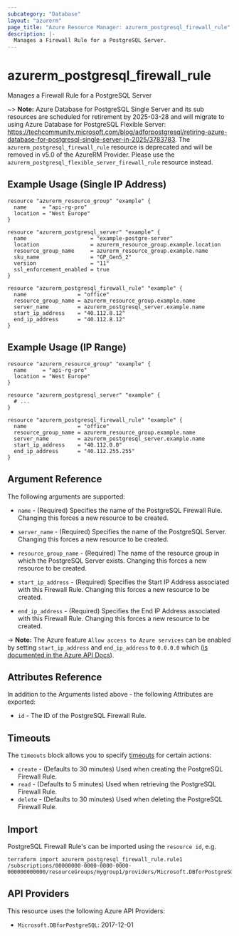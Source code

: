 ```yaml
---
subcategory: "Database"
layout: "azurerm"
page_title: "Azure Resource Manager: azurerm_postgresql_firewall_rule"
description: |-
  Manages a Firewall Rule for a PostgreSQL Server.
---
```


# azurerm_postgresql_firewall_rule

Manages a Firewall Rule for a PostgreSQL Server

~> **Note:** Azure Database for PostgreSQL Single Server and its sub resources are scheduled for retirement by 2025-03-28 and will migrate to using Azure Database for PostgreSQL Flexible Server: https://techcommunity.microsoft.com/blog/adforpostgresql/retiring-azure-database-for-postgresql-single-server-in-2025/3783783. The `azurerm_postgresql_firewall_rule` resource is deprecated and will be removed in v5.0 of the AzureRM Provider. Please use the `azurerm_postgresql_flexible_server_firewall_rule` resource instead.

## Example Usage (Single IP Address)

```hcl
resource "azurerm_resource_group" "example" {
  name     = "api-rg-pro"
  location = "West Europe"
}

resource "azurerm_postgresql_server" "example" {
  name                    = "example-postgre-server"
  location                = azurerm_resource_group.example.location
  resource_group_name     = azurerm_resource_group.example.name
  sku_name                = "GP_Gen5_2"
  version                 = "11"
  ssl_enforcement_enabled = true
}

resource "azurerm_postgresql_firewall_rule" "example" {
  name                = "office"
  resource_group_name = azurerm_resource_group.example.name
  server_name         = azurerm_postgresql_server.example.name
  start_ip_address    = "40.112.8.12"
  end_ip_address      = "40.112.8.12"
}
```

## Example Usage (IP Range)

```hcl
resource "azurerm_resource_group" "example" {
  name     = "api-rg-pro"
  location = "West Europe"
}

resource "azurerm_postgresql_server" "example" {
  # ...
}

resource "azurerm_postgresql_firewall_rule" "example" {
  name                = "office"
  resource_group_name = azurerm_resource_group.example.name
  server_name         = azurerm_postgresql_server.example.name
  start_ip_address    = "40.112.0.0"
  end_ip_address      = "40.112.255.255"
}
```

## Argument Reference

The following arguments are supported:

* `name` - (Required) Specifies the name of the PostgreSQL Firewall Rule. Changing this forces a new resource to be created.

* `server_name` - (Required) Specifies the name of the PostgreSQL Server. Changing this forces a new resource to be created.

* `resource_group_name` - (Required) The name of the resource group in which the PostgreSQL Server exists. Changing this forces a new resource to be created.

* `start_ip_address` - (Required) Specifies the Start IP Address associated with this Firewall Rule. Changing this forces a new resource to be created.

* `end_ip_address` - (Required) Specifies the End IP Address associated with this Firewall Rule. Changing this forces a new resource to be created.

-> **Note:** The Azure feature `Allow access to Azure services` can be enabled by setting `start_ip_address` and `end_ip_address` to `0.0.0.0` which ([is documented in the Azure API Docs](https://docs.microsoft.com/rest/api/sql/firewallrules/createorupdate)).

## Attributes Reference

In addition to the Arguments listed above - the following Attributes are exported:

* `id` - The ID of the PostgreSQL Firewall Rule.

## Timeouts

The `timeouts` block allows you to specify [timeouts](https://www.terraform.io/language/resources/syntax#operation-timeouts) for certain actions:

* `create` - (Defaults to 30 minutes) Used when creating the PostgreSQL Firewall Rule.
* `read` - (Defaults to 5 minutes) Used when retrieving the PostgreSQL Firewall Rule.
* `delete` - (Defaults to 30 minutes) Used when deleting the PostgreSQL Firewall Rule.

## Import

PostgreSQL Firewall Rule's can be imported using the `resource id`, e.g.

```shell
terraform import azurerm_postgresql_firewall_rule.rule1 /subscriptions/00000000-0000-0000-0000-000000000000/resourceGroups/mygroup1/providers/Microsoft.DBforPostgreSQL/servers/server1/firewallRules/rule1
```

## API Providers
<!-- This section is generated, changes will be overwritten -->
This resource uses the following Azure API Providers:

* `Microsoft.DBforPostgreSQL`: 2017-12-01

